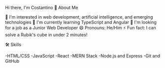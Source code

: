 Hi there, I'm Costantino 👋
About Me

👀 I'm interested in web development, artificial intelligence, and emerging technologies
🌱 I'm currently learning TypeScript and Angular
💼 I'm looking for a job as a Junior Web Developer
😄 Pronouns: He/Him
⚡ Fun fact: I can solve a Rubik's cube in under 2 minutes!

🛠️ Skills

-HTML/CSS
-JavaScript
-React
-MERN Stack
-Node.js and Express
-Git and GitHub
